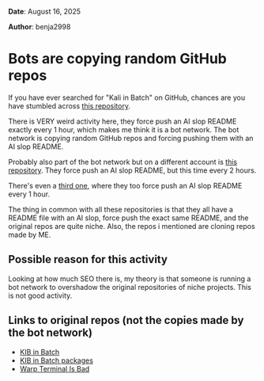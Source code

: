 **Date**: August 16, 2025

**Author**: benja2998

# Bots are copying random GitHub repos

If you have ever searched for "Kali in Batch" on GitHub, chances are you have stumbled across [this repository](https://github.com/cekkey/kali-in-batch).

There is VERY weird activity here, they force push an AI slop README exactly every 1 hour, which makes me think it is a bot network. The bot network is copying random GitHub repos and forcing pushing them with an AI slop README.

Probably also part of the bot network but on a different account is [this repository](https://github.com/navalraul/pkg). They force push an AI slop README, but this time every 2 hours.

There's even a [third one](https://github.com/eudes-xoxo/warp-terminal-is-bad.github.io), where they too force push an AI slop README every 1 hour.

The thing in common with all these repositories is that they all have a README file with an AI slop, force push the exact same README, and the original repos are quite niche. Also, the repos i mentioned are cloning repos made by ME.

## Possible reason for this activity

Looking at how much SEO there is, my theory is that someone is running a bot network to overshadow the original repositories of niche projects. This is not good activity.

## Links to original repos (not the copies made by the bot network)

* [KIB in Batch](https://github.com/KIB-in-Batch/kib-in-batch)
* [KIB in Batch packages](https://github.com/KIB-in-Batch/pkg)
* [Warp Terminal Is Bad](https://github.com/warp-terminal-is-bad/warp-terminal-is-bad.github.io)
